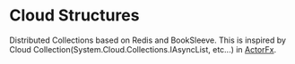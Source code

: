Cloud Structures
===============
Distributed Collections based on Redis and BookSleeve. This is inspired by Cloud Collection(System.Cloud.Collections.IAsyncList<T>, etc...) in [ActorFx](http://actorfx.codeplex.com/).
